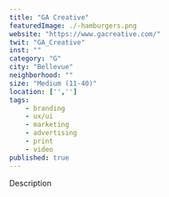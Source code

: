 ```yaml
---
title: "GA Creative"
featuredImage: ./-hamburgers.png
website: "https://www.gacreative.com/"
twit: "GA_Creative"
inst: ""
category: "G"
city: "Bellevue"
neighborhood: ""
size: "Medium (11-40)"
location: ['','']
tags:
    - branding
    - ux/ui
    - marketing
    - advertising
    - print
    - video
published: true
---
```


Description
